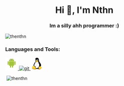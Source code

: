 <h1 align="center">Hi 👋, I'm Nthn</h1>
<h3 align="center">Im a silly ahh programmer :)</h3>

<p align="left"> <img src="https://komarev.com/ghpvc/?username=thenthn&label=Profile%20views&color=0e75b6&style=flat" alt="thenthn" /> </p>


<h3 align="left">Languages and Tools:</h3>
<p align="left"> <a href="https://developer.android.com" target="_blank" rel="noreferrer"> <img src="https://raw.githubusercontent.com/devicons/devicon/master/icons/android/android-original-wordmark.svg" alt="android" width="40" height="40"/> </a> <a href="https://git-scm.com/" target="_blank" rel="noreferrer"> <img src="https://www.vectorlogo.zone/logos/git-scm/git-scm-icon.svg" alt="git" width="40" height="40"/> </a> <a href="https://www.linux.org/" target="_blank" rel="noreferrer"> <img src="https://raw.githubusercontent.com/devicons/devicon/master/icons/linux/linux-original.svg" alt="linux" width="40" height="40"/> </a> </p>

<p>&nbsp;<img align="center" src="https://github-readme-stats.vercel.app/api?username=thenthn&show_icons=true&locale=en" alt="thenthn" /></p>

